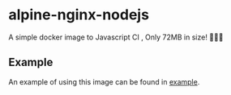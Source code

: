 # alpine-nginx-nodejs

A simple docker image to Javascript CI , Only 72MB in size! 🎉🎉🎉


## Example

An example of using this image can be found in [example](https://github.com/hoosin/alpine-nginx-nodejs/tree/master/example).